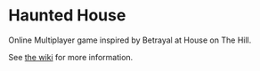 # Haunted House
Online Multiplayer game inspired by Betrayal at House on The Hill.  

See [the wiki](/wiki) for more information.
